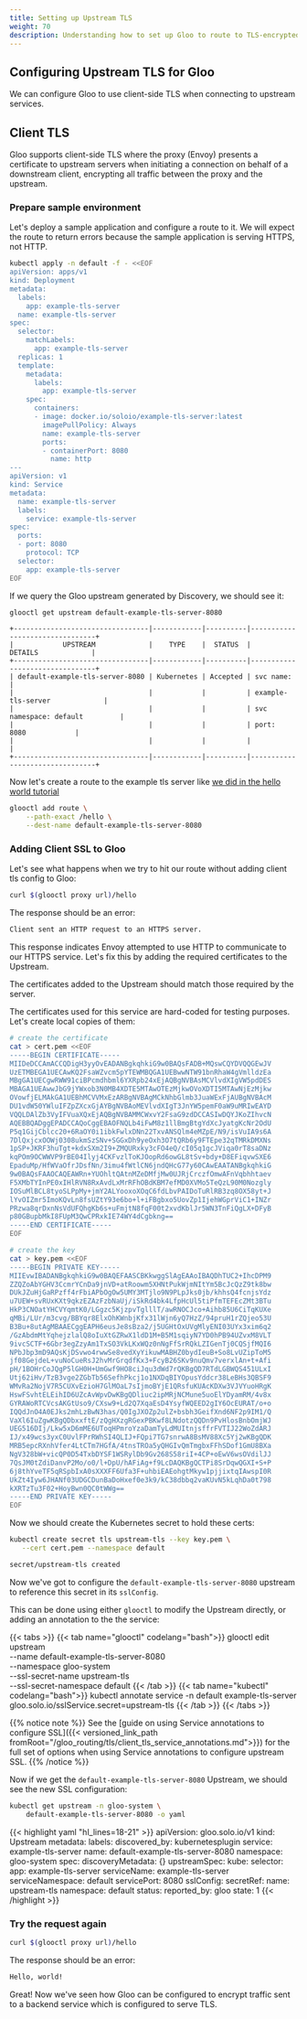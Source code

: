 ```yaml
---
title: Setting up Upstream TLS
weight: 70
description: Understanding how to set up Gloo to route to TLS-encrypted services
---
```


## Configuring Upstream TLS for Gloo

We can configure Gloo to use client-side TLS
when connecting to upstream services.

## Client TLS

Gloo supports client-side TLS where the proxy (Envoy) presents a certificate to upstream servers when initiating a connection on behalf of a downstream client, encrypting all traffic between the proxy and the upstream.

### Prepare sample environment

Let's deploy a sample application and configure a route to it. We will expect the route to return errors because the sample application is serving HTTPS, not HTTP.

```bash
kubectl apply -n default -f - <<EOF
apiVersion: apps/v1
kind: Deployment
metadata:
  labels:
    app: example-tls-server
  name: example-tls-server
spec:
  selector:
    matchLabels:
      app: example-tls-server
  replicas: 1
  template:
    metadata:
      labels:
        app: example-tls-server
    spec:
      containers:
      - image: docker.io/soloio/example-tls-server:latest
        imagePullPolicy: Always
        name: example-tls-server
        ports:
        - containerPort: 8080
          name: http
---
apiVersion: v1
kind: Service
metadata:
  name: example-tls-server
  labels:
    service: example-tls-server
spec:
  ports:
  - port: 8080
    protocol: TCP
  selector:
    app: example-tls-server
EOF
```

If we query the Gloo upstream generated by Discovery, we should see it:

```bash
glooctl get upstream default-example-tls-server-8080
```

```noop
+---------------------------------|------------|----------|--------------------------------+
|            UPSTREAM             |    TYPE    |  STATUS  |            DETAILS             |
+---------------------------------|------------|----------|--------------------------------+
| default-example-tls-server-8080 | Kubernetes | Accepted | svc name:                      |
|                                 |            |          | example-tls-server             |
|                                 |            |          | svc namespace: default         |
|                                 |            |          | port:          8080            |
|                                 |            |          |                                |
+---------------------------------|------------|----------|--------------------------------+
```

Now let's create a route to the example tls server like [we did in the hello world tutorial](../../../gloo_routing/hello_world/ )

```bash
glooctl add route \
    --path-exact /hello \
    --dest-name default-example-tls-server-8080
```

### Adding Client SSL to Gloo

Let's see what happens when we try to hit our route without adding client tls config to Gloo:


```bash
curl $(glooctl proxy url)/hello
```

The response should be an error:

```bash
Client sent an HTTP request to an HTTPS server.
```

This response indicates Envoy attempted to use HTTP to communicate to our HTTPS service. Let's fix this by adding the required certificates to the Upstream.

The certificates added to the Upstream should match those required by the server.

The certificates used for this service are hard-coded for testing purposes. Let's create local copies of them:

```bash
# create the certificate
cat > cert.pem <<EOF
-----BEGIN CERTIFICATE-----
MIIDeDCCAmACCQDigH3yyOvEADANBgkqhkiG9w0BAQsFADB+MQswCQYDVQQGEwJV
UzETMBEGA1UECAwKQ2FsaWZvcm5pYTEWMBQGA1UEBwwNTW91bnRhaW4gVmlldzEa
MBgGA1UECgwRWW91ciBPcmdhbml6YXRpb24xEjAQBgNVBAsMCVlvdXIgVW5pdDES
MBAGA1UEAwwJbG9jYWxob3N0MB4XDTE5MTAwOTEzMjkwOVoXDTI5MTAwNjEzMjkw
OVowfjELMAkGA1UEBhMCVVMxEzARBgNVBAgMCkNhbGlmb3JuaWExFjAUBgNVBAcM
DU1vdW50YWluIFZpZXcxGjAYBgNVBAoMEVlvdXIgT3JnYW5pemF0aW9uMRIwEAYD
VQQLDAlZb3VyIFVuaXQxEjAQBgNVBAMMCWxvY2FsaG9zdDCCASIwDQYJKoZIhvcN
AQEBBQADggEPADCCAQoCggEBAOFNQLb4iFwM8z1llBmgBtgYdXcJyatgKcNr2OdU
P5q1GijCblcc20+6RaOY0i1ibkFwlxDNn22TxvANSQlm4eMZpE/N9/isVuIA9s6A
7DlQxjcxOOWj0308ukmSzSNv+SGGxDh9yeOxh3O7tQRb6y9FTEpe32qTMRkDMXNs
1pSP+JKRF3huTgt+kdxSXm2I9+ZMQURxky3cFO4eQ/cI05q1gcJViqa0rT8saDNz
kqPOm9OCWWVP9rBE04Ilyj4CKFvzlToKJOopRd6owGL8tSv+bdy+D8EFiqvwSXE6
EpaduMp/HfWVaOfrJDsfNn/3imu4fWtlCN6jndQHcG77y60CAwEAATANBgkqhkiG
9w0BAQsFAAOCAQEAWRn+YUOhltQAtnMZeDMfjMw0UJRjCrczfOmwAFnVqbhhtaev
F5XMbTYInPE0xIHlRVN8RxAvdLxMrRFhOBdKBM7efMD0XVMo5TeQzL90M0Nozgly
IOSuMlBCL8tyoSLPpMy+jmY2ALYooxoXOqC6fdLbvPAIDoTuRlRB3zq8OX58yt+J
lYvOIZmr5ImoKQvLn8fsUZtY93e6bo+l+iFBgbxo5UovZp1IjehWGprViC1+INZr
PRzwa8qrDxnNsVdUFQhgKb6s+uFmjtN8fqF00t2xvdKblJr5WN3TnFiQgLX+DFyB
p80GBupbMkI8FUpM3QwCPRxkIE74WY4dCgbkng==
-----END CERTIFICATE-----
EOF
```

```bash
# create the key
cat > key.pem <<EOF
-----BEGIN PRIVATE KEY-----
MIIEvwIBADANBgkqhkiG9w0BAQEFAASCBKkwggSlAgEAAoIBAQDhTUC2+IhcDPM9
ZZQZoAbYGHV3CcmrYCnDa9jnVD+atRoowm5XHNtPukWjmNItYm5BcJcQzZ9tk8bw
DUkJZuHjGaRPzff4rFbiAPbOgOw5UMY3MTjlo9N9PLpJks0jb/khhsQ4fcnjsYdz
u7UEW+svRUxKXt9qkzEZAzFzbNaUj/iSkRd4bk4LfpHcUl5tiPfmTEFEcZMt3BTu
HkP3CNOatYHCVYqmtK0/LGgzc5KjzpvTglllT/awRNOCJco+Aihb85U6CiTqKUXe
qMBi/LUr/m3cvg/BBYqr8ElxOhKWnbjKfx31lWjn6yQ7HzZ/94pruH1rZQjeo53U
B3Bu+8utAgMBAAECggEAPH6eusJe8sBza2/j5UGHtOxUVgMlyENI03UYx3xim6q2
/GzAbdmMtYqhejzlalQ8oIuXtGZRwX1ldD1M+B5M1sqiyN7YD0hPB94UZvxM8VLT
9ivcSCTF+6Gbr3egZzyAm1TxSO3VkLKxWQz0nNgFfSrRQkLZIGenTj0CQSjfMQI6
NPbJbp3mD9AQsKjDSvwo4rwwSe8vedXyYikuwMABHZ0bydIeuB+So8LvUZipToM5
jf08GejdeL+vuNoCueRsJ2hvMrGrqdfKx3+FcyB26SKv9nuQmv7verxlAn+t+Afi
pH/1BOHrCoJQgP5lGH0H+UmGwf9HO8ciJqu3dWd7rQKBgQD7RTdLGBWQS451ULxI
Utj62iHv/TzB3vge2ZGbTb56SefhPkcj1o1NXDqBIYOpusYddcr38LeBHs3QBSF9
WMvRa2NojV7R5CUXvEzioH7GlMOaL7sIjmoBYjE1QRsfuKUAcKDXw3VJVYuoHRgK
HswFSvhtELEihID6UZcAvWpvDwKBgQDliuc2ipMRjNCMune5uoElYDyamRM/4v8x
GYRAWoRTCVcsAKGtUso9/CXsw9+Ld2Q7XqaEsD4YsyfWQEED2gIY6OcEURAT/o+o
IQQdJnO4A0EJks2mhLzBwN3has/Q0IgJXOZp2ulZ+bsbh3GeifXnd6NF2p9IM1/Q
VaXl6IuZgwKBgQDbxxftE/zQgHXzgRGexPBKwf8LNdotzQQDn9PvHlosBnbOmjWJ
UEG516DIj/Lkw5xD6mME6UToqHPmroYzaDamTyLdMUItnjsffrFVTIJ22WoZdARJ
IJ/x49wcs3yxC0UvlFPrRWhSI4QLIJ+FQpi7TG7snrwA8BsMV88Xc5Yj2wKBgQDK
MRB5epcRXnhVfer4LtCTm7HGfA/4tnsTROa5yQHGIvQmTmgbxFFhSDof1GmU8BXa
NgV328bW+vicQP0D54TxbDYSF1WSRylDb9Gv268S58riI+4CP+oEwV6wsOVdilJJ
7QsJM0tZdiDanvP2Mo/o0/l+DpU/hAFiAg+f9LcDAQKBgQCTPi8SrDqwQGXI+S+P
6j8thYveTF5qRSpbIxA0sXXXFF6Ufa3F+uhbiEAEohgtMkyw1pjjixtqIAwspI0R
UkZt4Iyw6JHANf03UDGCDunBaDoHxef0e3k9/kC38dbbq2vaKUvN5kLqhDa0t798
kXRTzTu3F02+HoyBwn0QC0tWWg==
-----END PRIVATE KEY-----
EOF
```

Now we should create the Kubernetes secret to hold these certs:

```bash
kubectl create secret tls upstream-tls --key key.pem \
   --cert cert.pem --namespace default
```

```bash
secret/upstream-tls created
```

Now we've got to configure the `default-example-tls-server-8080` upstream to reference this secret in its `sslConfig`.

This can be done using either `glooctl` to modify the Upstream directly, or adding an annotation to the the service:

{{< tabs >}}
{{< tab name="glooctl" codelang="bash">}}
glooctl edit upstream \
    --name default-example-tls-server-8080 \
    --namespace gloo-system \
    --ssl-secret-name upstream-tls \
    --ssl-secret-namespace default
{{< /tab >}}
{{< tab name="kubectl" codelang="bash">}}
kubectl annotate service -n default example-tls-server gloo.solo.io/sslService.secret=upstream-tls
{{< /tab >}}
{{< /tabs >}}

{{% notice note %}}
See the [guide on using Service annotations to configure SSL]({{< versioned_link_path fromRoot="/gloo_routing/tls/client_tls_service_annotations.md">}}) for
the full set of options when using Service annotations to configure upstream SSL.
{{% /notice %}}

Now if we get the `default-example-tls-server-8080` Upstream, we should see the new SSL configuration:

```bash
kubectl get upstream -n gloo-system \
    default-example-tls-server-8080 -o yaml
```

{{< highlight yaml "hl_lines=18-21" >}}
apiVersion: gloo.solo.io/v1
kind: Upstream
metadata:
  labels:
    discovered_by: kubernetesplugin
    service: example-tls-server
  name: default-example-tls-server-8080
  namespace: gloo-system
spec:
  discoveryMetadata: {}
  upstreamSpec:
    kube:
      selector:
        app: example-tls-server
      serviceName: example-tls-server
      serviceNamespace: default
      servicePort: 8080
    sslConfig:
      secretRef:
        name: upstream-tls
        namespace: default
status:
  reported_by: gloo
  state: 1
{{< /highlight >}}

### Try the request again


```bash
curl $(glooctl proxy url)/hello
```

The response should be an error:

```bash
Hello, world!
```

Great! Now we've seen how Gloo can be configured to encrypt traffic sent to a backend service which is configured to serve TLS.
